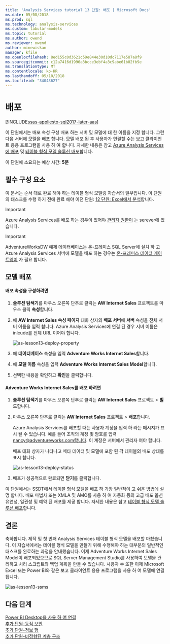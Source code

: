 ```yaml
---
title: 'Analysis Services tutorial 13 단원: 배포 | Microsoft Docs'
ms.date: 05/08/2018
ms.prod: sql
ms.technology: analysis-services
ms.custom: tabular-models
ms.topic: tutorial
ms.author: owend
ms.reviewer: owend
author: minewiskan
manager: kfile
ms.openlocfilehash: 8ed155c0d3621c59e844e30d10dc7117e587a8f9
ms.sourcegitcommit: c12a7416d1996a3bcce3ebf4a3c9abe61b02fb9e
ms.translationtype: MT
ms.contentlocale: ko-KR
ms.lasthandoff: 05/10/2018
ms.locfileid: "34043627"
---
```

# <a name="deploy"></a>배포

[!INCLUDE[ssas-appliesto-sql2017-later-aas](../../includes/ssas-appliesto-sql2017-later-aas.md)]

이 단원에서는 배포 속성 구성 배포 하는 서버 및 모델에 대 한 이름을 지정 합니다. 그런 다음 서버에 모델을 배포 합니다. 모델 배포 된 후 사용자가 연결할 수는 보고 클라이언트 응용 프로그램을 사용 하 여 합니다. 자세한 내용은 참고 [Azure Analysis Services에 배포](https://docs.microsoft.com/azure/analysis-services/analysis-services-deploy) 및 [테이블 형식 모델 솔루션 배포](../tabular-models/tabular-model-solution-deployment-ssas-tabular.md)합니다.  
  
이 단원에 소요되는 예상 시간: **5분**  
  
## <a name="prerequisites"></a>필수 구성 요소  

이 문서는 순서 대로 완료 해야 하는 테이블 형식 모델링 자습서의 일부입니다. 이 단원의 태스크를 수행 하기 전에 완료 해야 이전 단원: [12 단원: Excel에서 분석](../tutorial-tabular-1400/as-lesson-12-analyze-in-excel.md)합니다.  

> [!IMPORTANT]  
> Azure Analysis Services를 배포 하는 경우이 있어야 [관리자 권한이](https://docs.microsoft.com/azure/analysis-services/analysis-services-server-admins) 는 serever에 있습니다.  

> [!IMPORTANT]  
> AdventureWorksDW 예제 데이터베이스는 온-프레미스 SQL Server에 설치 하 고 Azure Analysis Services 서버에 모델을 배포 하는 경우는 [온-프레미스 데이터 게이트웨이](https://docs.microsoft.com/azure/analysis-services/analysis-services-gateway) 가 필요 합니다.
  
## <a name="deploy-the-model"></a>모델 배포  
  
#### <a name="to-configure-deployment-properties"></a>배포 속성을 구성하려면  

  
1.  **솔루션 탐색기**를 마우스 오른쪽 단추로 클릭는 **AW Internet Sales** 프로젝트를 마우스 클릭 **속성**합니다.  
  
2.  에 **AW Internet Sales 속성 페이지** 대화 상자의 **배포 서버**에 **서버** 속성을 전체 서버 이름을 입력 합니다. Azure Analysis Services에 연결 된 경우 서버 이름은 inlcude를 전체 URL 이어야 합니다.

    ![as-lesson13-deploy-property](../tutorial-tabular-1400/media/as-lesson13-deploy-property.png)
  
3.  에 **데이터베이스** 속성을 입력 **Adventure Works Internet Sales**합니다.  
  
4.  에 **모델 이름** 속성을 입력 **Adventure Works Internet Sales Model**합니다.  
  
5.  선택한 내용을 확인하고 **확인**을 클릭합니다.  
  
#### <a name="to-deploy-the-adventure-works-internet-sales"></a>Adventure Works Internet Sales를 배포 하려면
  
1.  **솔루션 탐색기**를 마우스 오른쪽 단추로 클릭는 **AW Internet Sales** 프로젝트 > **빌드**합니다.  

2.  마우스 오른쪽 단추로 클릭는 **AW Internet Sales** 프로젝트 > **배포**합니다.

    Azure Analysis Services를 배포할 때는 사용자 계정을 입력 하 라는 메시지가 표시 될 수 있습니다. 예를 들어 조직의 계정 및 암호를 입력 nancy@adventureworks.com합니다. 이 계정은 서버에서 관리자 여야 합니다.
  
    배포 대화 상자가 나타나고 메타 데이터 및 모델에 포함 된 각 테이블의 배포 상태를 표시 합니다.  
    
    ![as-lesson13-deploy-status](../tutorial-tabular-1400/media/as-lesson13-deploy-status.png)
  
3. 배포가 성공적으로 완료되면 **닫기**를 클릭합니다.  
  

이 단원에서는 SSDT에서 테이블 형식 모델을 배포 하 가장 일반적이 고 쉬운 방법에 설명 합니다. 배포 마법사 또는 XMLA 및 AMO를 사용 하 여 자동화 등의 고급 배포 옵션 유연성, 일관성 및 예약 된 배포를 제공 합니다. 자세한 내용은 참고 [테이블 형식 모델 솔루션 배포](../tabular-models/tabular-model-solution-deployment-ssas-tabular.md)합니다.

## <a name="conclusion"></a>결론  
축하합니다. 제작 및 첫 번째 Analysis Services 테이블 형식 모델을 배포할 마쳤습니다. 이 자습서에서는 테이블 형식 모델을 만들기 위해 수행해야 하는 대부분의 일반적인 태스크를 완료하는 과정을 안내했습니다. 이제 Adventure Works Internet Sales Model이 배포되었으므로 SQL Server Management Studio를 사용하여 모델을 관리하고 처리 스크립트와 백업 계획을 만들 수 있습니다. 사용자 수 또한 이제 Microsoft Excel 또는 Power BI와 같은 보고 클라이언트 응용 프로그램을 사용 하 여 모델에 연결 됩니다.  

![as-lesson13-ssms](../tutorial-tabular-1400/media/as-lesson13-ssms.png)
  
  
  
## <a name="whats-next"></a>다음 단계
[Power BI Desktop을 사용 하 여 연결](https://docs.microsoft.com/azure/analysis-services/analysis-services-connect-pbi)   
[추가 단원-동적 보안](../tutorial-tabular-1400/as-supplemental-lesson-dynamic-security.md)   
[추가 단원-정보 행](../tutorial-tabular-1400/as-supplemental-lesson-detail-rows.md)   
[추가 단원-비정형된 계층 구조](../tutorial-tabular-1400/as-supplemental-lesson-ragged-hierarchies.md)   
